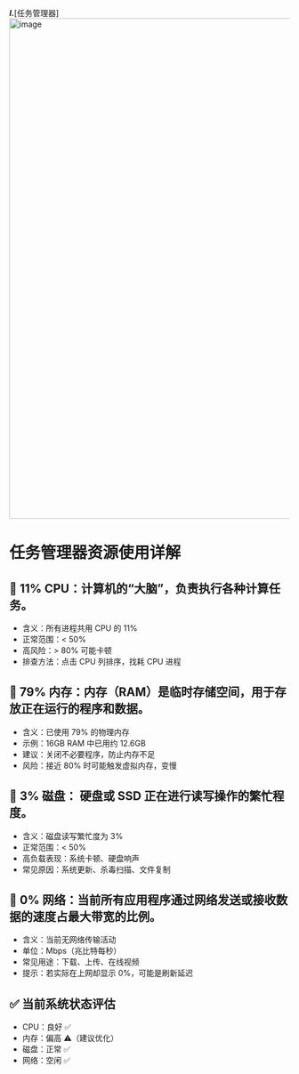 ***I.***[任务管理器] <img width="2000" height="900" alt="image" src="https://github.com/user-attachments/assets/85fac575-a9a7-44f7-9f1b-7aab9377b339" />


# 任务管理器资源使用详解

## 🔹 11% CPU：计算机的“大脑”，负责执行各种计算任务。
- 含义：所有进程共用 CPU 的 11%
- 正常范围：< 50%
- 高风险：> 80% 可能卡顿
- 排查方法：点击 CPU 列排序，找耗 CPU 进程

## 🔹 79% 内存：内存（RAM）是临时存储空间，用于存放正在运行的程序和数据。
- 含义：已使用 79% 的物理内存
- 示例：16GB RAM 中已用约 12.6GB
- 建议：关闭不必要程序，防止内存不足
- 风险：接近 80% 时可能触发虚拟内存，变慢

## 🔹 3% 磁盘： 硬盘或 SSD 正在进行读写操作的繁忙程度。
- 含义：磁盘读写繁忙度为 3%
- 正常范围：< 50%
- 高负载表现：系统卡顿、硬盘响声
- 常见原因：系统更新、杀毒扫描、文件复制

## 🔹 0% 网络：当前所有应用程序通过网络发送或接收数据的速度占最大带宽的比例。
- 含义：当前无网络传输活动
- 单位：Mbps（兆比特每秒）
- 常见用途：下载、上传、在线视频
- 提示：若实际在上网却显示 0%，可能是刷新延迟

## ✅ 当前系统状态评估
- CPU：良好 ✅
- 内存：偏高 ⚠️（建议优化）
- 磁盘：正常 ✅
- 网络：空闲 ✅
